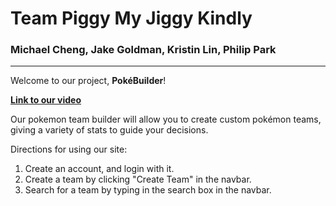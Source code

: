 # Team Piggy My Jiggy Kindly  
### Michael Cheng, Jake Goldman, Kristin Lin, Philip Park
---
Welcome to our project, __PokéBuilder__!

[**Link to our video**](www.youtube.com) 

Our pokemon team builder will allow you to create custom pokémon teams, giving a variety of stats to guide your decisions.  

Directions for using our site:  
1. Create an account, and login with it.  
2. Create a team by clicking "Create Team" in the navbar.
3. Search for a team by typing in the search box in the navbar.  

